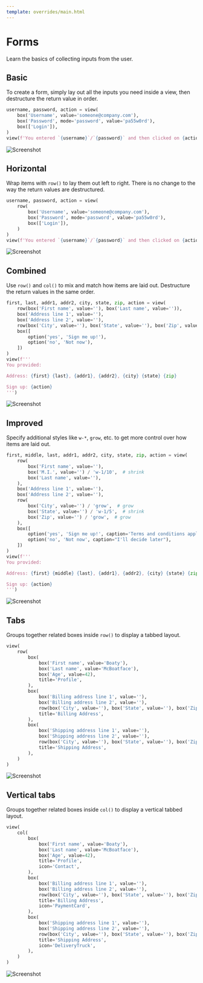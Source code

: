 ```yaml
---
template: overrides/main.html
---
```

# Forms

Learn the basics of collecting inputs from the user.

## Basic

To create a form, simply lay out all the inputs you need inside a view, then destructure the return value in order.


```py
username, password, action = view(
    box('Username', value='someone@company.com'),
    box('Password', mode='password', value='pa55w0rd'),
    box(['Login']),
)
view(f'You entered `{username}`/`{password}` and then clicked on {action}.')
```


![Screenshot](assets/screenshots/form_basic.png)


## Horizontal

Wrap items with `row()` to lay them out left to right.
There is no change to the way the return values are destructured.


```py
username, password, action = view(
    row(
        box('Username', value='someone@company.com'),
        box('Password', mode='password', value='pa55w0rd'),
        box(['Login']),
    )
)
view(f'You entered `{username}`/`{password}` and then clicked on {action}.')
```


![Screenshot](assets/screenshots/form_horizontal.png)


## Combined

Use `row()` and `col()` to mix and match how items are laid out. Destructure the return values in the same order.


```py
first, last, addr1, addr2, city, state, zip, action = view(
    row(box('First name', value=''), box('Last name', value='')),
    box('Address line 1', value=''),
    box('Address line 2', value=''),
    row(box('City', value=''), box('State', value=''), box('Zip', value='')),
    box([
        option('yes', 'Sign me up!'),
        option('no', 'Not now'),
    ])
)
view(f'''
You provided:

Address: {first} {last}, {addr1}, {addr2}, {city} {state} {zip}

Sign up: {action}
''')
```


![Screenshot](assets/screenshots/form_combo.png)


## Improved

Specify additional styles like `w-*`, `grow`, etc. to get more control over how items are laid out.


```py
first, middle, last, addr1, addr2, city, state, zip, action = view(
    row(
        box('First name', value=''),
        box('M.I.', value='') / 'w-1/10',  # shrink
        box('Last name', value=''),
    ),
    box('Address line 1', value=''),
    box('Address line 2', value=''),
    row(
        box('City', value='') / 'grow',  # grow
        box('State', value='') / 'w-1/5',  # shrink
        box('Zip', value='') / 'grow',  # grow
    ),
    box([
        option('yes', 'Sign me up!', caption='Terms and conditions apply'),
        option('no', 'Not now', caption="I'll decide later"),
    ])
)
view(f'''
You provided:

Address: {first} {middle} {last}, {addr1}, {addr2}, {city} {state} {zip}

Sign up: {action}
''')
```


![Screenshot](assets/screenshots/form_improved.png)


## Tabs

Groups together related boxes inside `row()` to display a tabbed layout.


```py
view(
    row(
        box(
            box('First name', value='Boaty'),
            box('Last name', value='McBoatface'),
            box('Age', value=42),
            title='Profile',
        ),
        box(
            box('Billing address line 1', value=''),
            box('Billing address line 2', value=''),
            row(box('City', value=''), box('State', value=''), box('Zip', value='')),
            title='Billing Address',
        ),
        box(
            box('Shipping address line 1', value=''),
            box('Shipping address line 2', value=''),
            row(box('City', value=''), box('State', value=''), box('Zip', value='')),
            title='Shipping Address',
        ),
    )
)
```


![Screenshot](assets/screenshots/form_tabs.png)


## Vertical tabs

Groups together related boxes inside `col()` to display a vertical tabbed layout.


```py
view(
    col(
        box(
            box('First name', value='Boaty'),
            box('Last name', value='McBoatface'),
            box('Age', value=42),
            title='Profile',
            icon='Contact',
        ),
        box(
            box('Billing address line 1', value=''),
            box('Billing address line 2', value=''),
            row(box('City', value=''), box('State', value=''), box('Zip', value='')),
            title='Billing Address',
            icon='PaymentCard',
        ),
        box(
            box('Shipping address line 1', value=''),
            box('Shipping address line 2', value=''),
            row(box('City', value=''), box('State', value=''), box('Zip', value='')),
            title='Shipping Address',
            icon='DeliveryTruck',
        ),
    )
)
```


![Screenshot](assets/screenshots/form_tabs_vertical.png)
